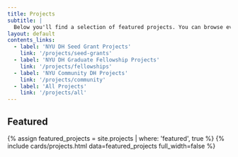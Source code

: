 ```yaml
---
title: Projects
subtitle: |
  Below you'll find a selection of featured projects. You can browse even more projects by category using the quick links.
layout: default
contents_links:
  - label: 'NYU DH Seed Grant Projects'
    link: '/projects/seed-grants'
  - label: 'NYU DH Graduate Fellowship Projects'
    link: '/projects/fellowships'
  - label: 'NYU Community DH Projects'
    link: '/projects/community'
  - label: 'All Projects'
    link: '/projects/all'
---
```


<div class="content">
<h2>Featured</h2>
</div>

{% assign featured_projects = site.projects | where: 'featured', true %}
{% include cards/projects.html data=featured_projects full_width=false %}
